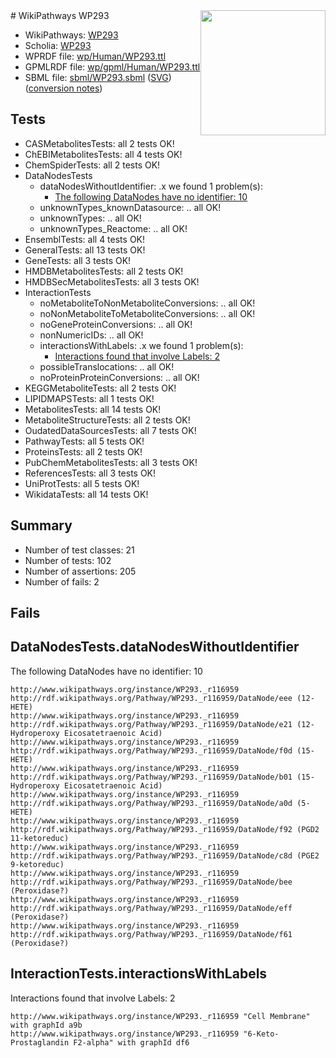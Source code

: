 <img style="float: right; width: 200px" src="../logo.png" />
# WikiPathways WP293

* WikiPathways: [WP293](https://identifiers.org/wikipathways:WP293)
* Scholia: [WP293](https://scholia.toolforge.org/wikipathways/WP293)
* WPRDF file: [wp/Human/WP293.ttl](../wp/Human/WP293.ttl)
* GPMLRDF file: [wp/gpml/Human/WP293.ttl](../wp/gpml/Human/WP293.ttl)
* SBML file: [sbml/WP293.sbml](../sbml/WP293.sbml) ([SVG](../sbml/WP293.svg)) ([conversion notes](../sbml/WP293.txt))

## Tests
* CASMetabolitesTests: all 2 tests OK!
* ChEBIMetabolitesTests: all 4 tests OK!
* ChemSpiderTests: all 2 tests OK!
* DataNodesTests
    * dataNodesWithoutIdentifier: .x we found 1 problem(s):
        * [The following DataNodes have no identifier: 10](#8792c490)
    * unknownTypes_knownDatasource: .. all OK!
    * unknownTypes: .. all OK!
    * unknownTypes_Reactome: .. all OK!
* EnsemblTests: all 4 tests OK!
* GeneralTests: all 13 tests OK!
* GeneTests: all 3 tests OK!
* HMDBMetabolitesTests: all 2 tests OK!
* HMDBSecMetabolitesTests: all 3 tests OK!
* InteractionTests
    * noMetaboliteToNonMetaboliteConversions: .. all OK!
    * noNonMetaboliteToMetaboliteConversions: .. all OK!
    * noGeneProteinConversions: .. all OK!
    * nonNumericIDs: .. all OK!
    * interactionsWithLabels: .x we found 1 problem(s):
        * [Interactions found that involve Labels: 2](#630d2679)
    * possibleTranslocations: .. all OK!
    * noProteinProteinConversions: .. all OK!
* KEGGMetaboliteTests: all 2 tests OK!
* LIPIDMAPSTests: all 1 tests OK!
* MetabolitesTests: all 14 tests OK!
* MetaboliteStructureTests: all 2 tests OK!
* OudatedDataSourcesTests: all 7 tests OK!
* PathwayTests: all 5 tests OK!
* ProteinsTests: all 2 tests OK!
* PubChemMetabolitesTests: all 3 tests OK!
* ReferencesTests: all 3 tests OK!
* UniProtTests: all 5 tests OK!
* WikidataTests: all 14 tests OK!


## Summary

* Number of test classes: 21
* Number of tests: 102
* Number of assertions: 205
* Number of fails: 2

## Fails

<a name="8792c490" />

## DataNodesTests.dataNodesWithoutIdentifier

The following DataNodes have no identifier: 10
```
http://www.wikipathways.org/instance/WP293._r116959 http://rdf.wikipathways.org/Pathway/WP293._r116959/DataNode/eee (12-HETE)
http://www.wikipathways.org/instance/WP293._r116959 http://rdf.wikipathways.org/Pathway/WP293._r116959/DataNode/e21 (12-Hydroperoxy Eicosatetraenoic Acid)
http://www.wikipathways.org/instance/WP293._r116959 http://rdf.wikipathways.org/Pathway/WP293._r116959/DataNode/f0d (15-HETE)
http://www.wikipathways.org/instance/WP293._r116959 http://rdf.wikipathways.org/Pathway/WP293._r116959/DataNode/b01 (15-Hydroperoxy Eicosatetraenoic Acid)
http://www.wikipathways.org/instance/WP293._r116959 http://rdf.wikipathways.org/Pathway/WP293._r116959/DataNode/a0d (5-HETE)
http://www.wikipathways.org/instance/WP293._r116959 http://rdf.wikipathways.org/Pathway/WP293._r116959/DataNode/f92 (PGD2 11-ketoreduc)
http://www.wikipathways.org/instance/WP293._r116959 http://rdf.wikipathways.org/Pathway/WP293._r116959/DataNode/c8d (PGE2 9-ketoreduc)
http://www.wikipathways.org/instance/WP293._r116959 http://rdf.wikipathways.org/Pathway/WP293._r116959/DataNode/bee (Peroxidase?)
http://www.wikipathways.org/instance/WP293._r116959 http://rdf.wikipathways.org/Pathway/WP293._r116959/DataNode/eff (Peroxidase?)
http://www.wikipathways.org/instance/WP293._r116959 http://rdf.wikipathways.org/Pathway/WP293._r116959/DataNode/f61 (Peroxidase?)
```

<a name="630d2679" />

## InteractionTests.interactionsWithLabels

Interactions found that involve Labels: 2
```
http://www.wikipathways.org/instance/WP293._r116959 "Cell Membrane" with graphId a9b
http://www.wikipathways.org/instance/WP293._r116959 "6-Keto-Prostaglandin F2-alpha" with graphId df6
```

